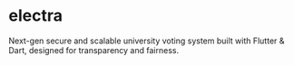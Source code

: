 # electra
Next-gen secure and scalable university voting system built with Flutter &amp; Dart, designed for transparency and fairness.
